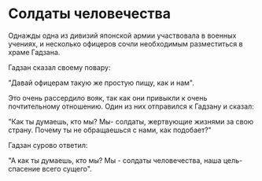 # Солдаты человечества

Однажды одна из дивизий японской армии участвовала в военных учениях, и несколько офицеров сочли необходимым разместиться в храме Гадзана.

Гадзан сказал своему повару:

"Давай офицерам такую же простую пищу, как и нам".

Это очень рассердило вояк, так как они привыкли к очень почтительному отношению. Один из них отправился к Гадзану и сказал:

"Как ты думаешь, кто мы? Мы- солдаты, жертвующие жизнями за свою страну. Почему ты не обращаешься с нами, как подобает?"

Гадзан сурово ответил:

"А как ты думаешь, кто мы? Мы - солдаты человечества, наша цель- спасение всего сущего".
